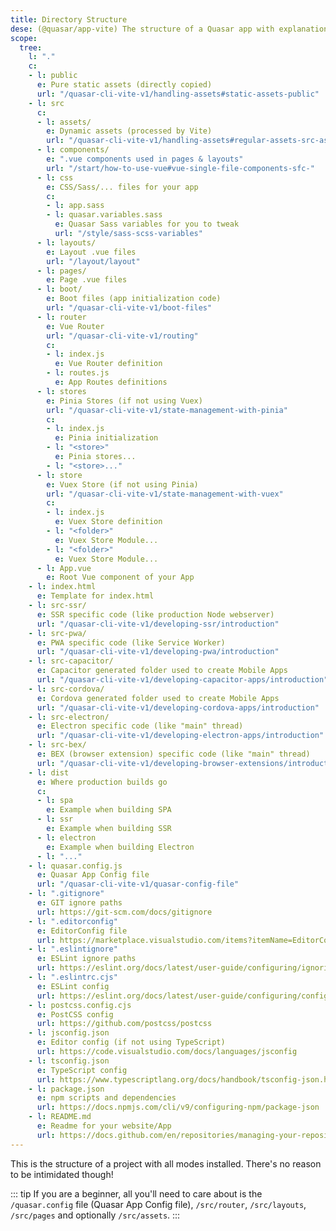 ```yaml
---
title: Directory Structure
dese: (@quasar/app-vite) The structure of a Quasar app with explanations for each folder and file.
scope:
  tree:
    l: "."
    c:
    - l: public
      e: Pure static assets (directly copied)
      url: "/quasar-cli-vite-v1/handling-assets#static-assets-public"
    - l: src
      c:
      - l: assets/
        e: Dynamic assets (processed by Vite)
        url: "/quasar-cli-vite-v1/handling-assets#regular-assets-src-assets"
      - l: components/
        e: ".vue components used in pages & layouts"
        url: "/start/how-to-use-vue#vue-single-file-components-sfc-"
      - l: css
        e: CSS/Sass/... files for your app
        c:
        - l: app.sass
        - l: quasar.variables.sass
          e: Quasar Sass variables for you to tweak
          url: "/style/sass-scss-variables"
      - l: layouts/
        e: Layout .vue files
        url: "/layout/layout"
      - l: pages/
        e: Page .vue files
      - l: boot/
        e: Boot files (app initialization code)
        url: "/quasar-cli-vite-v1/boot-files"
      - l: router
        e: Vue Router
        url: "/quasar-cli-vite-v1/routing"
        c:
        - l: index.js
          e: Vue Router definition
        - l: routes.js
          e: App Routes definitions
      - l: stores
        e: Pinia Stores (if not using Vuex)
        url: "/quasar-cli-vite-v1/state-management-with-pinia"
        c:
        - l: index.js
          e: Pinia initialization
        - l: "<store>"
          e: Pinia stores...
        - l: "<store>..."
      - l: store
        e: Vuex Store (if not using Pinia)
        url: "/quasar-cli-vite-v1/state-management-with-vuex"
        c:
        - l: index.js
          e: Vuex Store definition
        - l: "<folder>"
          e: Vuex Store Module...
        - l: "<folder>"
          e: Vuex Store Module...
      - l: App.vue
        e: Root Vue component of your App
    - l: index.html
      e: Template for index.html
    - l: src-ssr/
      e: SSR specific code (like production Node webserver)
      url: "/quasar-cli-vite-v1/developing-ssr/introduction"
    - l: src-pwa/
      e: PWA specific code (like Service Worker)
      url: "/quasar-cli-vite-v1/developing-pwa/introduction"
    - l: src-capacitor/
      e: Capacitor generated folder used to create Mobile Apps
      url: "/quasar-cli-vite-v1/developing-capacitor-apps/introduction"
    - l: src-cordova/
      e: Cordova generated folder used to create Mobile Apps
      url: "/quasar-cli-vite-v1/developing-cordova-apps/introduction"
    - l: src-electron/
      e: Electron specific code (like "main" thread)
      url: "/quasar-cli-vite-v1/developing-electron-apps/introduction"
    - l: src-bex/
      e: BEX (browser extension) specific code (like "main" thread)
      url: "/quasar-cli-vite-v1/developing-browser-extensions/introduction"
    - l: dist
      e: Where production builds go
      c:
      - l: spa
        e: Example when building SPA
      - l: ssr
        e: Example when building SSR
      - l: electron
        e: Example when building Electron
      - l: "..."
    - l: quasar.config.js
      e: Quasar App Config file
      url: "/quasar-cli-vite-v1/quasar-config-file"
    - l: ".gitignore"
      e: GIT ignore paths
      url: https://git-scm.com/docs/gitignore
    - l: ".editorconfig"
      e: EditorConfig file
      url: https://marketplace.visualstudio.com/items?itemName=EditorConfig.EditorConfig
    - l: ".eslintignore"
      e: ESLint ignore paths
      url: https://eslint.org/docs/latest/user-guide/configuring/ignoring-code#the-eslintignore-file
    - l: ".eslintrc.cjs"
      e: ESLint config
      url: https://eslint.org/docs/latest/user-guide/configuring/configuration-files#using-configuration-files
    - l: postcss.config.cjs
      e: PostCSS config
      url: https://github.com/postcss/postcss
    - l: jsconfig.json
      e: Editor config (if not using TypeScript)
      url: https://code.visualstudio.com/docs/languages/jsconfig
    - l: tsconfig.json
      e: TypeScript config
      url: https://www.typescriptlang.org/docs/handbook/tsconfig-json.html
    - l: package.json
      e: npm scripts and dependencies
      url: https://docs.npmjs.com/cli/v9/configuring-npm/package-json
    - l: README.md
      e: Readme for your website/App
      url: https://docs.github.com/en/repositories/managing-your-repositorys-settings-and-features/customizing-your-repository/about-readmes
---
```

This is the structure of a project with all modes installed. There's no reason to be intimidated though!

::: tip
If you are a beginner, all you'll need to care about is the `/quasar.config` file (Quasar App Config file), `/src/router`, `/src/layouts`, `/src/pages` and optionally `/src/assets`.
:::

<DocTree :def="scope.tree" />
